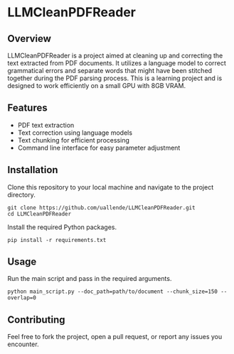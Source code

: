 # LLMCleanPDFReader

## Overview
LLMCleanPDFReader is a project aimed at cleaning up and correcting the text extracted from PDF documents. 
It utilizes a language model to correct grammatical errors and separate words that might have been stitched together during the PDF parsing process. 
This is a learning project and is designed to work efficiently on a small GPU with 8GB VRAM.

## Features
- PDF text extraction
- Text correction using language models
- Text chunking for efficient processing
- Command line interface for easy parameter adjustment

## Installation
Clone this repository to your local machine and navigate to the project directory.

```
git clone https://github.com/uallende/LLMCleanPDFReader.git
cd LLMCleanPDFReader
```

Install the required Python packages.

```
pip install -r requirements.txt
```

## Usage
Run the main script and pass in the required arguments.

```
python main_script.py --doc_path=path/to/document --chunk_size=150 --overlap=0
```

## Contributing
Feel free to fork the project, open a pull request, or report any issues you encounter.



